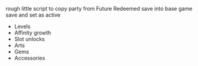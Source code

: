 rough little script to copy party from Future Redeemed save into base game save and set as active

- Levels
- Affinity growth
- Slot unlocks
- Arts
- Gems
- Accessories
